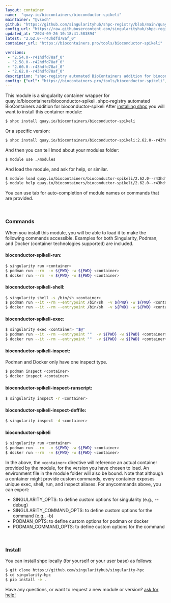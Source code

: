 ```yaml
---
layout: container
name:  "quay.io/biocontainers/bioconductor-spikeli"
maintainer: "@vsoch"
github: "https://github.com/singularityhub/shpc-registry/blob/main/quay.io/biocontainers/bioconductor-spikeli/container.yaml"
config_url: "https://raw.githubusercontent.com/singularityhub/shpc-registry/main/quay.io/biocontainers/bioconductor-spikeli/container.yaml"
updated_at: "2024-09-26 10:18:41.583894"
latest: "2.62.0--r43hdfd78af_0"
container_url: "https://biocontainers.pro/tools/bioconductor-spikeli"

versions:
 - "2.54.0--r41hdfd78af_0"
 - "2.58.0--r42hdfd78af_0"
 - "2.60.0--r43hdfd78af_0"
 - "2.62.0--r43hdfd78af_0"
description: "shpc-registry automated BioContainers addition for bioconductor-spikeli"
config: {"url": "https://biocontainers.pro/tools/bioconductor-spikeli", "maintainer": "@vsoch", "description": "shpc-registry automated BioContainers addition for bioconductor-spikeli", "latest": {"2.62.0--r43hdfd78af_0": "sha256:1be99f451723d1040c01a3ade543ef4ee24a7a22a1fab08b80f3909458343107"}, "tags": {"2.54.0--r41hdfd78af_0": "sha256:93bb96bcbb331d11f56071a27a63e25ff1136b93aeee1fead3d08262080b4c29", "2.58.0--r42hdfd78af_0": "sha256:a69261648f7de1f0a2cc3e42fde2f4e935b853cf9f5345cc62d0f8855bc4b8b9", "2.60.0--r43hdfd78af_0": "sha256:cedddd519fdb21a6513b41d6131a009189cb06d2345d4ed761280aadb42bc7b6", "2.62.0--r43hdfd78af_0": "sha256:1be99f451723d1040c01a3ade543ef4ee24a7a22a1fab08b80f3909458343107"}, "docker": "quay.io/biocontainers/bioconductor-spikeli"}
---
```


This module is a singularity container wrapper for quay.io/biocontainers/bioconductor-spikeli.
shpc-registry automated BioContainers addition for bioconductor-spikeli
After [installing shpc](#install) you will want to install this container module:


```bash
$ shpc install quay.io/biocontainers/bioconductor-spikeli
```

Or a specific version:

```bash
$ shpc install quay.io/biocontainers/bioconductor-spikeli:2.62.0--r43hdfd78af_0
```

And then you can tell lmod about your modules folder:

```bash
$ module use ./modules
```

And load the module, and ask for help, or similar.

```bash
$ module load quay.io/biocontainers/bioconductor-spikeli/2.62.0--r43hdfd78af_0
$ module help quay.io/biocontainers/bioconductor-spikeli/2.62.0--r43hdfd78af_0
```

You can use tab for auto-completion of module names or commands that are provided.

<br>

### Commands

When you install this module, you will be able to load it to make the following commands accessible.
Examples for both Singularity, Podman, and Docker (container technologies supported) are included.

#### bioconductor-spikeli-run:

```bash
$ singularity run <container>
$ podman run --rm  -v ${PWD} -w ${PWD} <container>
$ docker run --rm  -v ${PWD} -w ${PWD} <container>
```

#### bioconductor-spikeli-shell:

```bash
$ singularity shell -s /bin/sh <container>
$ podman run --it --rm --entrypoint /bin/sh  -v ${PWD} -w ${PWD} <container>
$ docker run --it --rm --entrypoint /bin/sh  -v ${PWD} -w ${PWD} <container>
```

#### bioconductor-spikeli-exec:

```bash
$ singularity exec <container> "$@"
$ podman run --it --rm --entrypoint ""  -v ${PWD} -w ${PWD} <container> "$@"
$ docker run --it --rm --entrypoint ""  -v ${PWD} -w ${PWD} <container> "$@"
```

#### bioconductor-spikeli-inspect:

Podman and Docker only have one inspect type.

```bash
$ podman inspect <container>
$ docker inspect <container>
```

#### bioconductor-spikeli-inspect-runscript:

```bash
$ singularity inspect -r <container>
```

#### bioconductor-spikeli-inspect-deffile:

```bash
$ singularity inspect -d <container>
```



#### bioconductor-spikeli

```bash
$ singularity run <container>
$ podman run --rm  -v ${PWD} -w ${PWD} <container>
$ docker run --rm  -v ${PWD} -w ${PWD} <container>
```


In the above, the `<container>` directive will reference an actual container provided
by the module, for the version you have chosen to load. An environment file in the
module folder will also be bound. Note that although a container
might provide custom commands, every container exposes unique exec, shell, run, and
inspect aliases. For anycommands above, you can export:

 - SINGULARITY_OPTS: to define custom options for singularity (e.g., --debug)
 - SINGULARITY_COMMAND_OPTS: to define custom options for the command (e.g., -b)
 - PODMAN_OPTS: to define custom options for podman or docker
 - PODMAN_COMMAND_OPTS: to define custom options for the command

<br>

### Install

You can install shpc locally (for yourself or your user base) as follows:

```bash
$ git clone https://github.com/singularityhub/singularity-hpc
$ cd singularity-hpc
$ pip install -e .
```

Have any questions, or want to request a new module or version? [ask for help!](https://github.com/singularityhub/singularity-hpc/issues)